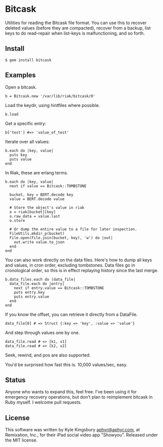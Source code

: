 Bitcask
=======

Utilities for reading the Bitcask file format. You can use this to recover
deleted values (before they are compacted), recover from a backup, list keys
to do read-repair when list-keys is malfunctioning, and so forth.

Install
-------

    $ gem install bitcask

Examples
--------

Open a bitcask.

    b = Bitcask.new '/var/lib/riak/bitcask/0'

Load the keydir, using hintfiles where possible.

    b.load

Get a specific entry:

    b['test'] #=> 'value_of_test'

Iterate over all values:

    b.each do |key, value|
      puts key
      puts value
    end

In Riak, these are erlang terms.

    b.each do |key, value|
      next if value == Bitcask::TOMBSTONE

      bucket, key = BERT.decode key
      value = BERT.decode value

      # Store the object's value in riak
      o = riak[bucket][key]
      o.raw_data = value.last
      o.store

      # Or dump the entire value to a file for later inspection.
      FileUtils.mkdir_p(bucket)
      File.open(File.join(bucket, key), 'w') do |out|
        out.write value.to_json
      end
    end

You can also work directly on the data files. Here's how to dump all keys and
values, in cron order, excluding tombstones. Data files go in cronological
order, so this is in effect replaying history since the last merge.

    b.data_files.each do |data_file|
      data_file.each do |entry|
        next if entry.value == Bitcask::TOMBSTONE
        puts entry.key
        puts entry.value
      end
    end

If you know the offset, you can retrieve it directly from a DataFile.

    data_file[0] # => Struct {:key => 'key', :value => 'value'}

And step through values one by one.

    data_file.read # => [k1, v1]
    data_file.read # => [k2, v2]

Seek, rewind, and pos are also supported.

You'd be surprised how fast this is. 10,000 values/sec, easy.

Status
------

Anyone who wants to expand this, feel free. I've been using it for emergency
recovery operations, but don't plan to reimplement bitcask in Ruby myself. I
welcome pull requests.

License
-------

This software was written by Kyle Kingsbury <aphyr@aphyr.com>, at Remixation,
Inc., for their iPad social video app "Showyou". Released under the MIT
license.
